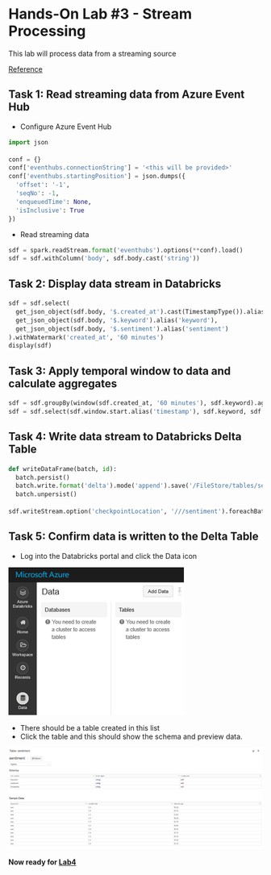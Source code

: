 # Hands-On Lab #3 - Stream Processing

This lab will process data from a streaming source

[Reference](https://docs.databricks.com/spark/latest/structured-streaming/foreach.html#reuse-existing-batch-data-sources-with-foreachbatch)

## Task 1: Read streaming data from Azure Event Hub

* Configure Azure Event Hub
```python
import json

conf = {}
conf['eventhubs.connectionString'] = '<this will be provided>' 
conf['eventhubs.startingPosition'] = json.dumps({
  'offset': '-1',
  'seqNo': -1,
  'enqueuedTime': None,
  'isInclusive': True
})
```

* Read streaming data
```python
sdf = spark.readStream.format('eventhubs').options(**conf).load()
sdf = sdf.withColumn('body', sdf.body.cast('string'))
```

## Task 2: Display data stream in Databricks

```python
sdf = sdf.select(
  get_json_object(sdf.body, '$.created_at').cast(TimestampType()).alias('created_at'),
  get_json_object(sdf.body, '$.keyword').alias('keyword'),
  get_json_object(sdf.body, '$.sentiment').alias('sentiment')
).withWatermark('created_at', '60 minutes')
display(sdf)
```

## Task 3: Apply temporal window to data and calculate aggregates

```python
sdf = sdf.groupBy(window(sdf.created_at, '60 minutes'), sdf.keyword).agg({'sentiment' : 'avg'}).withColumnRenamed('avg(sentiment)', 'sentiment')
sdf = sdf.select(sdf.window.start.alias('timestamp'), sdf.keyword, sdf.sentiment)
```

## Task 4: Write data stream to Databricks Delta Table

```python
def writeDataFrame(batch, id):
  batch.persist()
  batch.write.format('delta').mode('append').save('/FileStore/tables/sentiment')
  batch.unpersist()

sdf.writeStream.option('checkpointLocation', '///sentiment').foreachBatch(writeDataFrame).start()
```

## Task 5: Confirm data is written to the Delta Table

* Log into the Databricks portal and click the Data icon

![](databricks_data.png)

* There should be a table created in this list
* Click the table and this should show the schema and preview data.

![](databricks_table_preview.png)

**Now ready for [Lab4](../lab4/lab4.md)**